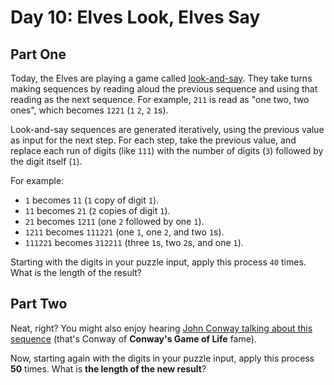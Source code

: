 # Day 10: Elves Look, Elves Say

## Part One

Today, the Elves are playing a game called [look-and-say][1]. They take turns 
making sequences by reading aloud the previous sequence and using that reading 
as the next sequence. For example, `211` is read as "one two, two ones", which 
becomes `1221` (`1` `2`, `2` `1`s).

Look-and-say sequences are generated iteratively, using the previous value as 
input for the next step. For each step, take the previous value, and replace 
each run of digits (like `111`) with the number of digits (`3`) followed by the 
digit itself (`1`).

For example:

 - `1` becomes `11` (`1` copy of digit `1`).
 - `11` becomes `21` (`2` copies of digit `1`).
 - `21` becomes `1211` (one `2` followed by one `1`).
 - `1211` becomes `111221` (one `1`, one `2`, and two `1`s).
 - `111221` becomes `312211` (three `1`s, two `2`s, and one `1`).

Starting with the digits in your puzzle input, apply this process `40` times. 
What is the length of the result?


## Part Two

Neat, right? You might also enjoy hearing [John Conway talking about this sequence][2]
(that's Conway of **Conway's Game of Life** fame).

Now, starting again with the digits in your puzzle input, apply this process 
**50** times. What is **the length of the new result**?


[1]: https://en.wikipedia.org/wiki/Look-and-say_sequence
[2]: https://www.youtube.com/watch?v=ea7lJkEhytA
